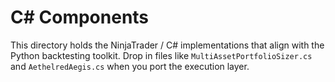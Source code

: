 # C# Components

This directory holds the NinjaTrader / C# implementations that align with the Python backtesting toolkit. Drop in files like `MultiAssetPortfolioSizer.cs` and `AethelredAegis.cs` when you port the execution layer.
